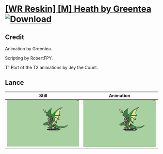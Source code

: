 # [\[WR Reskin\] \[M\] Heath by Greentea](./) [![Download](https://img.shields.io/badge/Download--red?style=social&logo=github)](https://minhaskamal.github.io/DownGit/#/home?url=https://github.com/Klokinator/FE-Repo/tree/main/Battle%20Animations%2FMounted%20-%20Pegs%2C%20Wyverns%2C%20Griffons%2F%5BWR%20Reskin%5D%20%5BM%5D%20Heath%20by%20Greentea%2F2.%20Lance)

## Credit

Animation by Greentea.

Scripting by RobertFPY.

T1 Port of the T2 animations by Jey the Count.

## Lance

| Still | Animation |
| :---: | :-------: |
| ![Lance still](./Lance_000.png) | ![Lance animation](./Lance.gif) |
